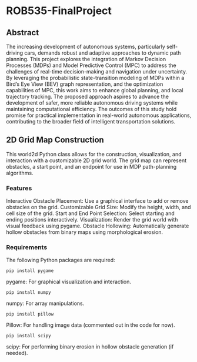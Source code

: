 # ROB535-FinalProject
## Abstract
The increasing development of autonomous systems, particularly self-driving cars, demands robust and adaptive approaches to dynamic path planning. This project explores the integration of Markov Decision Processes (MDPs) and Model Predictive Control (MPC) to address the challenges of real-time decision-making and navigation under uncertainty. By leveraging the probabilistic state-transition modeling of MDPs within a Bird’s Eye View (BEV) graph representation, and the optimization capabilities of MPC, this work aims to enhance global planning, and local trajectory tracking. The proposed approach aspires to advance the development of safer, more reliable autonomous driving systems while maintaining computational efficiency. The outcomes of this study hold promise for practical implementation in real-world autonomous applications, contributing to the broader field of intelligent transportation solutions.
## 2D Grid Map Construction
This world2d Python class allows for the construction, visualization, and interaction with a customizable 2D grid world. The grid map can represent obstacles, a start point, and an endpoint for use in MDP path-planning algorithms.
### Features
Interactive Obstacle Placement: Use a graphical interface to add or remove obstacles on the grid.
Customizable Grid Size: Modify the height, width, and cell size of the grid.
Start and End Point Selection: Select starting and ending positions interactively.
Visualization: Render the grid world with visual feedback using pygame.
Obstacle Hollowing: Automatically generate hollow obstacles from binary maps using morphological erosion.
### Requirements
The following Python packages are required:
```
pip install pygame 
```
pygame: For graphical visualization and interaction.
```
pip install numpy 
```
numpy: For array manipulations.
```
pip install pillow 
```
Pillow: For handling image data (commented out in the code for now).
```
pip install scipy
```
scipy: For performing binary erosion in hollow obstacle generation (if needed).

